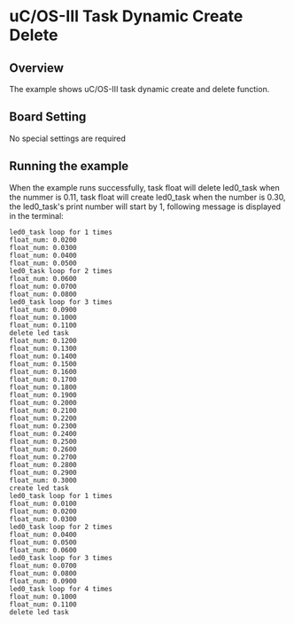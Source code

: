 # uC/OS-III Task Dynamic Create Delete

## Overview

The example shows uC/OS-III task dynamic create and delete function.

## Board Setting

No special settings are required

## Running the example

When the example runs successfully, task float will delete led0_task when the nummer is 0.11, task float will create led0_task when the number is 0.30, the led0_task's print number will start by 1, following message is displayed in the terminal:
```console
led0_task loop for 1 times
float_num: 0.0200
float_num: 0.0300
float_num: 0.0400
float_num: 0.0500
led0_task loop for 2 times
float_num: 0.0600
float_num: 0.0700
float_num: 0.0800
led0_task loop for 3 times
float_num: 0.0900
float_num: 0.1000
float_num: 0.1100
delete led task
float_num: 0.1200
float_num: 0.1300
float_num: 0.1400
float_num: 0.1500
float_num: 0.1600
float_num: 0.1700
float_num: 0.1800
float_num: 0.1900
float_num: 0.2000
float_num: 0.2100
float_num: 0.2200
float_num: 0.2300
float_num: 0.2400
float_num: 0.2500
float_num: 0.2600
float_num: 0.2700
float_num: 0.2800
float_num: 0.2900
float_num: 0.3000
create led task
led0_task loop for 1 times
float_num: 0.0100
float_num: 0.0200
float_num: 0.0300
led0_task loop for 2 times
float_num: 0.0400
float_num: 0.0500
float_num: 0.0600
led0_task loop for 3 times
float_num: 0.0700
float_num: 0.0800
float_num: 0.0900
led0_task loop for 4 times
float_num: 0.1000
float_num: 0.1100
delete led task
```
